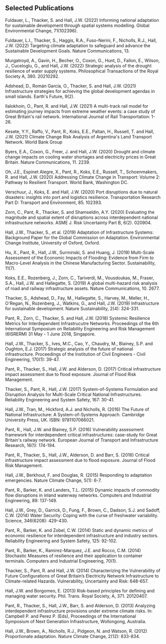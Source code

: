 ## Selected Publications

Fuldauer, L., Thacker, S. and Hall, J.W. (2022) Informing national adaptation for
sustainable development through spatial systems modelling. Global Environmental Change,
71(102396). 
  
Fuldauer, L.I., Thacker, S., Haggis, R.A., Fuso-Nerini, F., Nicholls, R.J.,
Hall, J.W. (2022) Targeting climate adaptation to safeguard and advance the Sustainable
Development Goals. Nature Communications, 13. 
  
Murgatroyd, A., Gavin, H., Becher, O., Coxon, G., Hunt, D., Fallon, E., Wilson, J.,
Cuceloglu, G., and Hall, J.W. (2022) Strategic analysis of the drought resilience of
water supply systems. Philosophical Transactions of the Royal Society A, 380. 20210292. 
  
Adshead, D., Román García, O., Thacker, S. and Hall, J.W. (2021) Infrastructure
strategies for achieving the global development agendas in small islands. Earth's
Future, 9(2). 
  
Ilalokhoin, O., Pant, R. and Hall, J.W. (2021) A multi-track rail model for
estimating journey impacts from extreme weather events: a case study of Great
Britain's rail network. International Journal of Rail Transportation: 1-26. 
  
Kesete, Y.Y., Raffo, V., Pant, R., Koks, E.E., Paltan, H., Russell, T. and Hall,
J.W. (2021) Climate Change Risk Analysis of Argentina's Land Transport Network.
World Bank Group 
  
Byers, E.A., Coxon, G., Freer, J. and Hall, J.W. (2020) Drought and climate
change impacts on cooling water shortages and electricity prices in Great Britain.
Nature Communications, 11. 2239. 
  
Oh, J.E., Espinet Alegre, X., Pant, R., Koks, E.E., Russell, T., Schoenmakers,
R. and Hall, J.W. (2020) Addressing Climate Change in Transport: Volume 2: Pathway
to Resilient Transport. World Bank, Washington DC. 
  
Verschuur, J., Koks, E. and Hall, J.W. (2020) Port disruptions due to natural
disasters: insights into port and logistics resilience. Transportation Research
Part D: Transport and Environment, 85. 102393. 
  
Zorn, C., Pant, R., Thacker, S. and Shamseldin, A.Y. (2020) Evaluating the
magnitude and spatial extent of disruptions across interdependent national
infrastructure networks. ASME J. Risk Uncertainty Part B, 6(2). 020904. 
  
Hall, J.W., Thacker, S., et al. (2019) Adaptation of Infrastructure Systems:
Background Paper for the Global Commission on Adaptation. Environmental Change
Institute, University of Oxford, Oxford. 
  
Hu, X., Pant, R., Hall, J.W., Surminski, S. and Huang, J. (2019) Multi-Scale
Assessment of the Economic Impacts of Flooding: Evidence from Firm to Macro-Level
Analysis in the Chinese Manufacturing Sector. Sustainability, 11(7). 
  
Koks, E.E., Rozenberg, J., Zorn, C., Tariverdi, M., Vousdoukas, M., Fraser, S.A.,
Hall, J.W. and Hallegatte, S. (2019) A global multi-hazard risk analysis of road
and railway infrastructure assets. Nature Communications, 10. 2677. 
  
Thacker, S., Adshead, D., Fay, M., Hallegatte, S., Harvey, M., Meller, H.,
O'Regan, N., Rozenberg, J., Watkins, G., and Hall, J.W. (2019) Infrastructure
for sustainable development. Nature Sustainability, 2(4): 324-331. 
  
Pant, R., Zorn, C., Thacker, S. and Hall, J.W. (2018) Systemic Resilience
Metrics for Interdependent Infrastrucutre Networks. Proceedings of the 6th
International Symposium on Reliability Engineering and Risk Management (6ISRERM)
31 May - 1 June 2018, Singapore. 
  
Hall, J.W., Thacker, S., Ives, M.C., Cao, Y., Chaudry, M., Blainey, S.P.
and Oughton, E.J. (2017) Strategic analysis of the future of national
infrastructure. Proceedings of the Institution of Civil Engineers - Civil
Engineering, 170(1): 39-47. 
  
Pant, R., Thacker, S., Hall, J.W. and Alderson, D. (2017) Critical
infrastructure impact assessment due to flood exposure. Journal of Flood Risk
Management. 
  
Thacker, S., Pant, R., Hall, J.W. (2017) System-of-Systems Formulation and
Disruption Analysis for Multi-Scale Critical National Infrastructures.
Reliability Engineering and System Safety, 167: 30-41. 
  
Hall, J.W., Tran, M., Hickford, A.J. and Nicholls, R. (2016) The Future
of National Infrastructure: A System-of-Systems Approach. Cambridge
University Press, UK. ISBN: 9781107066021. 
  
Pant, R., Hall, J.W. and Blainey, S.P. (2016) Vulnerability assessment
framework for interdependent critical infrastructures: case-study for
Great Britain's railway network. European Journal of Transport and
Infrastructure Research, 16(1): 174-194. 
  
Pant, R., Thacker, S., Hall, J.W., Alderson, D. and Barr, S. (2016) Critical
infrastructure impact assessment due to flood exposure. Journal of Flood Risk
Management. 
  
Hall, J.W., Berkhout, F. and Douglas, R. (2015) Responding to adaptation
emergencies. Nature Climate Change, 5(1): 6-7. 
  
Pant, R., Barker, K. and Landers, T.L. (2015) Dynamic impacts of commodity
flow disruptions in inland waterway networks. Computers and Industrial
Engineering, 89: 137-149. 
  
Hall, J.W., Grey, D., Garrick, D., Fung, F., Brown, C., Dadson, S.J. and
Sadoff, C.W. (2014) Water Security: Coping with the curse of freshwater
variability. Science, 346(6208): 429-430. 
  
Pant, R., Barker, K. and Zobel, C.W. (2014) Static and dynamic metrics of
economic resilience for interdependent infrastructure and industry sectors.
Reliability Engineering and System Safety, 125: 92-102. 
  
Pant, R., Barker, K., Ramirez-Marquez, J.E. and Rocco, C.M. (2014) Stochastic
Measures of resilience and their application to container terminals.
Computers and Industrial Engineering, 70(1). 
  
Thacker, S., Pant, R. and Hall, J.W. (2014) Characterizing the Vulnerability
of Future Configurations of Great Britain’s Electricity Network Infrastructure
to Climate-related Hazards. Vulnerability, Uncertainty and Risk: 648-657. 
  
Hall, J.W. and Borgomeo, E. (2013) Risk-based principles for defining and
managing water security. Phil. Trans. Royal Society, A, 371. 20120407. 
  
Pant, R., Thacker, S., Hall, J.W., Barr, S. and Alderson, D. (2013)
Analyzing interdependent infrastructure provisions under extreme climate
risks. In: Campbell P. and Perez P. (Eds), Proceedings of the International
Symposium of Next Generation Infrastructure, Wollongong, Australia. 
  
Hall, J.W., Brown, A., Nicholls, R.J., Pidgeon, N. and Watson, R. (2012)
Proportionate adaptation. Nature Climate Change, 2(12): 833-834. 

<!--
## Our People

We are an experienced team of professionals with high levels of technical
expertise and a proven track record of delivering solutions to complex problems.
We have a reputation for adding value through innovation and excellence. We are
experts in the analysis of uncertainty, using probabilistic risk analysis as
well as ‘deep uncertainty’ methods, which means that we can identify and test
proportionate and robust adaptation strategies.

We combine cutting edge theoretical expertise derived from one of the world’s
leading research programmes on infrastructure systems, with a pragmatic and
ingenious approach to solving the data challenges that beset infrastructure
systems analysis in most national contexts.

We provide data, models and high-level analytics and are happy to work with
clients to tailor outputs to meet specific needs. We are committed to the long
term use of infrastructure systems analysis in an open source environment.
-->
